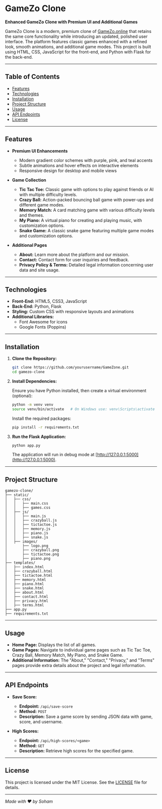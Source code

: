 # GameZo Clone

**Enhanced GameZo Clone with Premium UI and Additional Games**

GameZo Clone is a modern, premium clone of [GameZo.online](https://gamezo.online) that retains the same core functionality while introducing an updated, polished user interface. The platform features classic games enhanced with a refined look, smooth animations, and additional game modes. This project is built using HTML, CSS, JavaScript for the front-end, and Python with Flask for the back-end.

---

## Table of Contents

- [Features](#features)
- [Technologies](#technologies)
- [Installation](#installation)
- [Project Structure](#project-structure)
- [Usage](#usage)
- [API Endpoints](#api-endpoints)
- [License](#license)

---

## Features

- **Premium UI Enhancements**
  - Modern gradient color schemes with purple, pink, and teal accents
  - Subtle animations and hover effects on interactive elements
  - Responsive design for desktop and mobile views

- **Game Collection**
  - **Tic Tac Toe:** Classic game with options to play against friends or AI with multiple difficulty levels.
  - **Crazy Ball:** Action-packed bouncing ball game with power-ups and different game modes.
  - **Memory Match:** A card matching game with various difficulty levels and themes.
  - **My Piano:** A virtual piano for creating and playing music, with customization options.
  - **Snake Game:** A classic snake game featuring multiple game modes and customization options.

- **Additional Pages**
  - **About:** Learn more about the platform and our mission.
  - **Contact:** Contact form for user inquiries and feedback.
  - **Privacy Policy & Terms:** Detailed legal information concerning user data and site usage.

---

## Technologies

- **Front-End:** HTML5, CSS3, JavaScript
- **Back-End:** Python, Flask
- **Styling:** Custom CSS with responsive layouts and animations
- **Additional Libraries:**
  - Font Awesome for icons
  - Google Fonts (Poppins)

---

## Installation

1. **Clone the Repository:**

   ```bash
   git clone https://github.com/yourusername/GameZone.git
   cd gamezo-clone
   ```

2. **Install Dependencies:**

   Ensure you have Python installed, then create a virtual environment (optional):

   ```bash
   python -m venv venv
   source venv/bin/activate   # On Windows use: venv\Scripts\activate
   ```

   Install the required packages:

   ```bash
   pip install -r requirements.txt
   ```

3. **Run the Flask Application:**

   ```bash
   python app.py
   ```

   The application will run in debug mode at [http://127.0.0.1:5000](http://127.0.0.1:5000).

---

## Project Structure

```
gamezo-clone/
├── static/
│   ├── css/
│   │   ├── main.css
│   │   ├── games.css
│   ├── js/
│   │   ├── main.js
│   │   ├── crazyball.js
│   │   ├── tictactoe.js
│   │   ├── memory.js
│   │   ├── piano.js
│   │   ├── snake.js
│   ├── images/
│       ├── logo.png
│       ├── crazyball.png
│       ├── tictactoe.png
│       ├── piano.png
├── templates/
│   ├── index.html
│   ├── crazyball.html
│   ├── tictactoe.html
│   ├── memory.html
│   ├── piano.html
│   ├── snake.html
│   ├── about.html
│   ├── contact.html
│   ├── privacy.html
│   ├── terms.html
├── app.py
├── requirements.txt
```

---

## Usage

- **Home Page:** Displays the list of all games.
- **Game Pages:** Navigate to individual game pages such as Tic Tac Toe, Crazy Ball, Memory Match, My Piano, and Snake Game.
- **Additional Information:** The "About," "Contact," "Privacy," and "Terms" pages provide extra details about the project and legal information.

---

## API Endpoints

- **Save Score:**
  - **Endpoint:** `/api/save-score`
  - **Method:** `POST`
  - **Description:** Save a game score by sending JSON data with game, score, and username.

- **High Scores:**
  - **Endpoint:** `/api/high-scores/<game>`
  - **Method:** `GET`
  - **Description:** Retrieve high scores for the specified game.

---

## License

This project is licensed under the MIT License. See the [LICENSE](LICENSE) file for details.

---

*Made with ❤️ by Soham*

